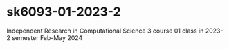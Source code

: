 # sk6093-01-2023-2
Independent Research in Computational Science 3 course 01 class in 2023-2 semester Feb-May 2024
